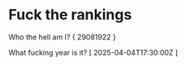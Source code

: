 # Fuck the rankings

Who the hell am I?
{ 29081922 }

What fucking year is it?
[ 2025-04-04T17:30:00Z ]
